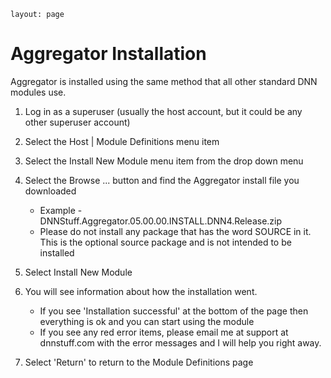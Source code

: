 ```
layout: page
```
# Aggregator Installation

Aggregator is installed using the same method that all other standard
DNN modules use.

1.  Log in as a superuser (usually the host account, but it could be any
    other superuser account)
2.  Select the Host | Module Definitions menu item
3.  Select the Install New Module menu item from the drop down menu
4.  Select the Browse ... button and find the Aggregator install file
    you downloaded
    -   Example - DNNStuff.Aggregator.05.00.00.INSTALL.DNN4.Release.zip
    -   Please do not install any package that has the word SOURCE in
        it. This is the optional source package and is not intended to
        be installed

5.  Select Install New Module
6.  You will see information about how the installation went.
    -   If you see 'Installation successful' at the bottom of the page
        then everything is ok and you can start using the module
    -   If you see any red error items, please email me at support at
        dnnstuff.com with the error messages and I will help you right
        away.

7.  Select 'Return' to return to the Module Definitions page

